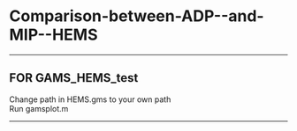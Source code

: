 # Comparison-between-ADP--and-MIP--HEMS
**************************************************************
## FOR GAMS_HEMS_test<br />
Change path in HEMS.gms to your own path<br />
Run gamsplot.m<br />
*****************************************************************
